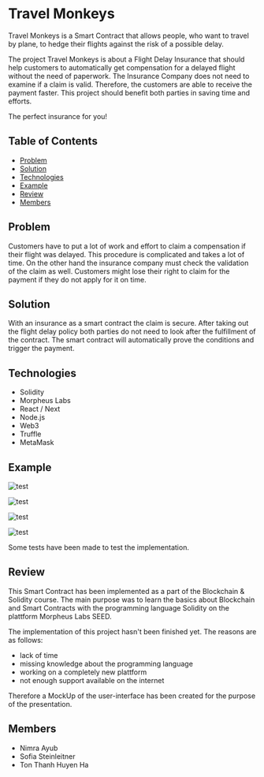 # Travel Monkeys

Travel Monkeys is a Smart Contract that allows people, who want to travel by plane, to hedge their flights against the risk of a possible delay.

The project Travel Monkeys is about a Flight Delay Insurance that should help customers to automatically get compensation for a delayed flight without the need of paperwork.
The Insurance Company does not need to examine if a claim is valid. Therefore, the customers are able to receive the payment faster. This project should benefit both parties in saving time and efforts. 

The perfect insurance for you!

## Table of Contents
- [Problem](#problem)
- [Solution](#solution)
- [Technologies](#technologies)
- [Example](#example)
- [Review](review)
- [Members](#members)

## Problem
Customers have to put a lot of work and effort to claim a compensation if their flight was delayed. This procedure is complicated and takes a lot of time. On the other hand the insurance company must check the validation of the claim as well. Customers might lose their right to claim for the payment if they do not apply for it on time.

## Solution
With an insurance as a smart contract the claim is secure. After taking out the flight delay policy both parties do not need to look after the fulfillment of the contract. The smart contract will automatically prove the conditions and trigger the payment. 

## Technologies
- Solidity
- Morpheus Labs
- React / Next
- Node.js
- Web3
- Truffle
- MetaMask

## Example
![test](/projects/BC-GROUP2/flightDelay/images/NewWireframe1.png)

![test](/projects/BC-GROUP2/flightDelay/images/NewWireframe2.png)

![test](/projects/BC-GROUP2/flightDelay/images/NewWireframe3.png)

![test](/projects/BC-GROUP2/flightDelay/images/NewWireframe4.png)

Some tests have been made to test the implementation.


## Review
This Smart Contract has been implemented as a part of the Blockchain & Solidity course. The main purpose was to learn the basics about Blockchain and Smart Contracts with the programming language Solidity on the plattform Morpheus Labs SEED.

The implementation of this project hasn't been finished yet. The reasons are as follows:
- lack of time
- missing knowledge about the programming language
- working on a completely new plattform
- not enough support available on the internet

Therefore a MockUp of the user-interface has been created for the purpose of the presentation.

## Members
- Nimra Ayub
- Sofia Steinleitner
- Ton Thanh Huyen Ha